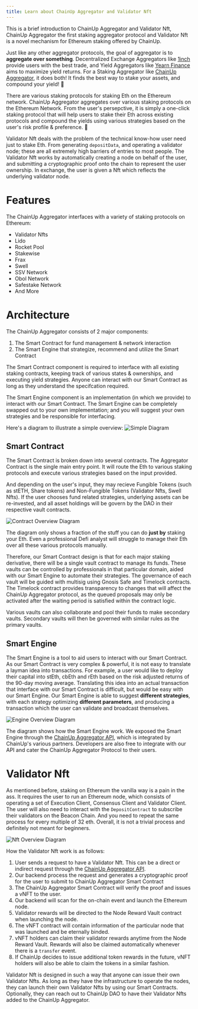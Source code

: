 ```yaml
---
title: Learn about ChainUp Aggregator and Validator Nft
---
```


This is a brief introduction to ChainUp Aggregator and Validator Nft, ChainUp Aggregator the first staking aggregator protocol and Validator Nft is a novel mechanism for Ethereum staking offered by ChainUp. 

Just like any other aggregator protocols, the goal of aggregator is to **aggregate over something**. Decentralized Exchange Aggregators like [1inch](https://app.1inch.io/) provide users with the best trade, and Yield Aggregators like [Yearn Finance](https://yearn.finance/) aims to maximize yield returns. For a Staking Aggregator like [ChainUp Aggregator](https://staking.chainupcloud.com/), it does both! It finds the best way to stake your assets, and compound your yield! 💎

There are various staking protocols for staking Eth on the Ethereum network. ChainUp Aggregator aggregates over various staking protocols on the Ethereum Network. From the user's persepctive, it is simply a one-click staking protocol that will help users to stake their Eth across existing protocols and compound the yields using various strategies based on the user's risk profile & preference. 🧸

Validator Nft deals with the problem of the technical know-how user need just to stake Eth. From generating `depositData`, and operating a validator node; these are all extremely high barriers of entries to most people. The Validator Nft works by automatically creating a node on behalf of the user, and submitting a cryptographic proof onto the chain to represent the user ownership. In exchange, the user is given a Nft which reflects the underlying validator node.

# Features
The ChainUp Aggregator interfaces with a variety of staking protocols on Ethereum:
 * Validator Nfts
 * Lido
 * Rocket Pool
 * Stakewise
 * Frax
 * Swell
 * SSV Network
 * Obol Network
 * Safestake Network
 * And More

# Architecture
The ChainUp Aggregator consists of 2 major components:
1. The Smart Contract for fund management & network interaction
2. The Smart Engine that strategize, recommend and utilize the Smart Contract

The Smart Contract component is required to interface with all existing staking contracts, keeping track of various states & ownerships, and executing yield strategies. Anyone can interact with our Smart Contract as long as they understand the specifcation required.

The Smart Engine component is an implementation (in which we provide) to interact with our Smart Contract. The Smart Engine can be completely swapped out to your own implementation; and you will suggest your own strategies and be responsible for interfacing.

Here's a diagram to illustrate a simple overview:
![Simple Diagram](./images/simpleOverview.jpg)

## Smart Contract
The Smart Contract is broken down into several contracts. The Aggregator Contract is the single main entry point. It will route the Eth to various staking protocols and execute various strategies based on the input provided.

And depending on the user's input, they may recieve Fungible Tokens (such as stETH, Share tokens) and Non-Fungible Tokens (Validator Nfts, Swell Nfts). If the user chooses fund related strategies, underlying assets can be re-invested, and all asset holdings will be govern by the DAO in their respective vault contracts.

![Contract Overview Diagram](./images/contractOverview.jpg)

The diagram only shows a fraction of the stuff you can do **just by** staking your Eth. Even a professional Defi analyst will struggle to manage their Eth over all these various protocols manually.

Therefore, our Smart Contract design is that for each major staking derivative, there will be a single vault contract to manage its funds. These vaults can be controlled by professionals in that particular domain, aided with our Smart Engine to automate their strategies. The governance of each vault will be guided with multisig using Gnosis Safe and Timelock contracts. The Timelock contract provides transparency to changes that will affect the ChainUp Aggregator protocol, as the queued proposals may only be activated after the waiting period is satisfied within the contract logic.

Various vaults can also collaborate and pool their funds to make secondary vaults. Secondary vaults will then be governed with similar rules as the primary vaults.

## Smart Engine
The Smart Engine is a tool to aid users to interact with our Smart Contract. As our Smart Contract is very complex & powerful, it is not easy to translate a layman idea into transactions. For example, a user would like to deploy their capital into stEth, cbEth and rEth based on the risk adjusted returns of the 90-day moving average. Translating this idea into an actual transaction that interface with our Smart Contract is difficult, but would be easy with our Smart Engine. Our Smart Engine is able to suggest **different strategies**, with each strategy optimizing **different parameters**, and producing a transaction which the user can validate and broadcast themselves.

![Engine Overview Diagram](./images/engineOverview.jpg)

The diagram shows how the Smart Engine work. We exposed the Smart Engine through the [ChainUp Aggregator API](https://chainupcloud.github.io/swagger/), which is integrated by ChainUp's various partners. Developers are also free to integrate with our API and cater the ChainUp Aggregator Protocol to their users.

# Validator Nft
As mentioned before, staking on Ethereum the vanilla way is a pain in the ass. It requires the user to run an Ethereum node, which consists of operating a set of Execution Client, Consensus Client and Validator Client. The user will also need to interact with the `DepositContract` to subscribe their validators on the Beacon Chain. And you need to repeat the same process for every multiple of 32 eth. Overall, it is not a trivial process and definitely not meant for beginners.

![Nft Overview Diagram](./images/nftOverview.jpg)

How the Validator Nft work is as follows:
1. User sends a request to have a Validator Nft. This can be a direct or indirect request through the [ChainUp Aggregator API](https://chainupcloud.github.io/swagger/).
2. Our backend process the request and generates a cryptographic proof for the user to submit to ChainUp Aggregator Smart Contract
3. The ChainUp Aggregator Smart Contract will verify the proof and issues a vNFT to the user.
4. Our backend will scan for the on-chain event and launch the Ethereum node.
5. Validator rewards will be directed to the Node Reward Vault contract when launching the node.
6. The vNFT contract will contain information of the particular node that was launched and be eternally binded.
7. vNFT holders can claim their validator rewards anytime from the Node Reward Vault. Rewards will also be claimed automatically whenever there is a `transfer` event.
8. If ChainUp decides to issue additional token rewards in the future, vNFT holders will also be able to claim the tokens in a similar fashion.

Validator Nft is designed in such a way that anyone can issue their own Validator Nfts. As long as they have the infrastructure to operate the nodes, they can launch their own Validator Nfts by using our Smart Contracts. Optionally, they can reach out to ChainUp DAO to have their Validator Nfts added to the ChainUp Aggregator.